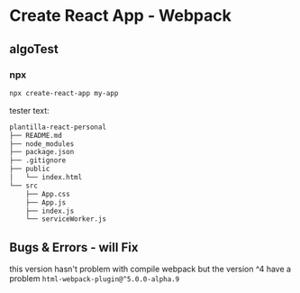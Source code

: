 # Create React App - Webpack

## algoTest

### npx

```sh
npx create-react-app my-app
```

tester text:

```sh
plantilla-react-personal
├── README.md
├── node_modules
├── package.json
├── .gitignore
├── public
│   └── index.html
└── src
    ├── App.css
    ├── App.js
    ├── index.js
    └── serviceWorker.js
```

## Bugs & Errors - will Fix

this version hasn't problem with compile webpack but the version ^4 have a problem
`html-webpack-plugin@^5.0.0-alpha.9`
